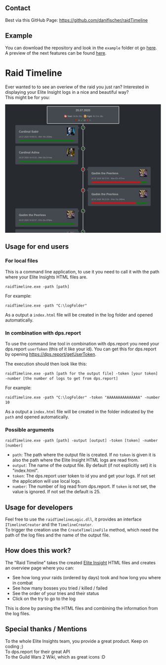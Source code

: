 ## Contact

Best via this GitHub Page: https://github.com/danifischer/raidTimeline

## Example

You can download the repository and look in the `example` folder ot go [here](http://fischer87.de/logs/raidTimeline/raid.html).  
A preview of the next features can be found [here](http://fischer87.de/logs/raidTimeline/index.html).

# Raid Timeline

Ever wanted to to see an overiew of the raid you just ran? Interested in displaying your Elite Insight logs in a nice and beautiful way?  
This might be for you:

![Preview](img/preview.png)

## Usage for end users

### For local files

This is a command line application, to use it you need to call it with the path where your Elite Insights HTML files are.

```
raidTimeline.exe -path [path]
```

For example:

```
raidTimeline.exe -path "C:\logFolder"
```

As a output a `index.html` file will be created in the log folder and opened automatically.

### In combination with dps.report

To use the command line tool in combination with dps.report you need your dps.report `userToken` (this of it like your id). You can get this for dps.report by opening https://dps.report/getUserToken.

The execution should then look like this:

```
raidTimeline.exe -path [path for the output file] -token [your token] -number [the number of logs to get from dps.report]
```

For example:

```
raidTimeline.exe -path "C:\logFolder" -token "AAAAAAAAAAAAAAA" -number 10
```

As a output a `index.html` file will be created in the folder indicated by the `path` and opened automatically.

### Possible arguments

```
raidTimeline.exe -path [path] -output [output] -token [token] -number [number]
```

- `path`: The path where the output file is created. If no `token` is given it is also the path where the Elite Insight HTML logs are read from.
- `output`: The name of the output file. By default (if not explicitly set) it is "index.html".
- `token`: The dps.report user token to id you and get your logs. If not set the application will use local logs.
- `number`: The number of log read from dps.report. If `token` is not set, the value is ignored. If not set the default is 25.

## Usage for developers

Feel free to use the `raidTimelineLogic.dll`, it provides an interface `ITimelineCreator` and the `TimelineCreator`.  
To trigger the creation use the `CreateTimelineFile` method, which need the path of the log files and the name of the output file.

## How does this work?

The "Raid Timeline" takes the created [Elite Insight](https://github.com/baaron4/GW2-Elite-Insights-Parser) HTML files and creates an overview page where you can:

- See how long your raids (ordered by days) took and how long you where in combat
- See how many bosses you tried / killed / failed
- See the order of your tries and their status
- Click on the try to go to the log

This is done by parsing the HTML files and combining the information from the log files.

## Special thanks / Mentions

To the whole Elite Insights team, you provide a great product. Keep on coding ;)  
To dps.report for their great API  
To the Guild Wars 2 Wiki, which as great icons :D

